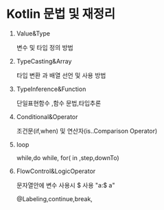 #   Kotlin 문법 및 재정리
1.  Value&Type
  
     변수 및 타입 정의 방법

2.  TypeCasting&Array

    타입 변환 과 배열 선언 및 사용 방법

3. TypeInference&Function

    단일표현함수 ,함수 문법,타입추론

4. Conditional&Operator

    조건문(if,when) 및 연산자(is..Comparison Operator)

5. loop

    while,do while, for( in ,step,downTo)

6. FlowControl&LogicOperator

    문자열안에 변수 사용시 $ 사용  "a:$ a"

    @Labeling,continue,break,